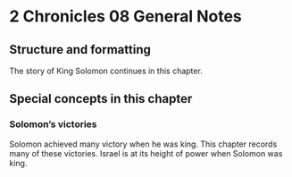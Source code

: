 # 2 Chronicles 08 General Notes
## Structure and formatting

The story of King Solomon continues in this chapter.

## Special concepts in this chapter

### Solomon’s victories
Solomon achieved many victory when he was king. This chapter records many of these victories. Israel is at its height of power when Solomon was king.